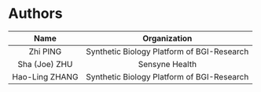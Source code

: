 Authors
=======

| Name            | Organization                       |
|:---------------:|:----------------------------------:|
| Zhi PING        | Synthetic Biology Platform of BGI-Research |
| Sha (Joe) ZHU   | Sensyne Health  	                       |
| Hao-Ling ZHANG  | Synthetic Biology Platform of BGI-Research |
